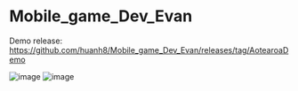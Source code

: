 # Mobile_game_Dev_Evan

Demo release: 
https://github.com/huanh8/Mobile_game_Dev_Evan/releases/tag/AotearoaDemo

![image](https://user-images.githubusercontent.com/71423494/201510201-972f35c6-763f-45ea-9cc8-7d9eb00b94d9.png)
![image](https://user-images.githubusercontent.com/71423494/201510228-14d4bb76-0b53-41f9-b82f-fbc4bcde183a.png)
